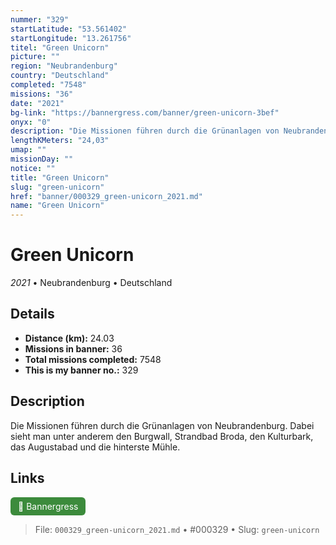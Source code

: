 ```yaml
---
nummer: "329"
startLatitude: "53.561402"
startLongitude: "13.261756"
titel: "Green Unicorn"
picture: ""
region: "Neubrandenburg"
country: "Deutschland"
completed: "7548"
missions: "36"
date: "2021"
bg-link: "https://bannergress.com/banner/green-unicorn-3bef"
onyx: "0"
description: "Die Missionen führen durch die Grünanlagen von Neubrandenburg. Dabei sieht man unter anderem den Burgwall, Strandbad Broda, den Kulturbark, das Augustabad und die hinterste Mühle."
lengthKMeters: "24,03"
umap: ""
missionDay: ""
notice: ""
title: "Green Unicorn"
slug: "green-unicorn"
href: "banner/000329_green-unicorn_2021.md"
name: "Green Unicorn"
---
```

# Green Unicorn

*2021* • Neubrandenburg • Deutschland





## Details
- **Distance (km):** 24.03
- **Missions in banner:** 36
- **Total missions completed:** 7548
- **This is my banner no.:** 329



## Description
Die Missionen führen durch die Grünanlagen von Neubrandenburg. Dabei sieht man unter anderem den Burgwall, Strandbad Broda, den Kulturbark, das Augustabad und die hinterste Mühle.



## Links
<a href="https://bannergress.com/banner/green-unicorn-3bef" target="_blank" style="display:inline-block;margin-right:8px;padding:6px 12px;background:#3c8b3c;color:#fff;text-decoration:none;border-radius:6px;">🔗 Bannergress</a>



> File: `000329_green-unicorn_2021.md` • #000329 • Slug: `green-unicorn`
